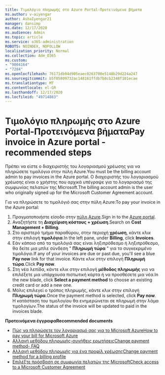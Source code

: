 ```yaml
---
title: Τιμολόγιο πληρωμής στο Azure Portal-Προτεινόμενα βήματα
ms.author: v-aiyengar
author: AshaIyengar21
manager: dansimp
ms.date: 12/17/2020
ms.audience: Admin
ms.topic: article
ms.service: o365-administration
ROBOTS: NOINDEX, NOFOLLOW
localization_priority: Normal
ms.collection: Adm_O365
ms.custom:
- "9004164"
- "7284"
ms.openlocfilehash: 76171db94d905eaec0263700e5148b29d224a247
ms.sourcegitcommit: b5f05809732ac148161ffdb7b8cb2348f101ecae
ms.translationtype: MT
ms.contentlocale: el-GR
ms.lasthandoff: 12/17/2020
ms.locfileid: "49714883"
---
```

# <a name="pay-invoice-in-azure-portal---recommended-steps"></a><span data-ttu-id="45d74-102">Τιμολόγιο πληρωμής στο Azure Portal-Προτεινόμενα βήματα</span><span class="sxs-lookup"><span data-stu-id="45d74-102">Pay invoice in Azure portal - recommended steps</span></span>

<span data-ttu-id="45d74-103">Πρέπει να είστε ο διαχειριστής του λογαριασμού χρέωσης για να πληρώσετε τιμολόγια στην πύλη Azure.</span><span class="sxs-lookup"><span data-stu-id="45d74-103">You must be the billing account admin to pay invoices in the Azure portal.</span></span> <span data-ttu-id="45d74-104">Ο διαχειριστής του λογαριασμού χρέωσης είναι ο χρήστης που αρχικά υπέγραψε για το λογαριασμό της συμφωνίας πελατών της Microsoft.</span><span class="sxs-lookup"><span data-stu-id="45d74-104">The billing account admin is the user who originally signed up for the Microsoft Customer Agreement account.</span></span> 

<span data-ttu-id="45d74-105">Για να πληρώσετε το τιμολόγιό σας στην πύλη Azure:</span><span class="sxs-lookup"><span data-stu-id="45d74-105">To pay your invoice in the Azure portal:</span></span> 

1. <span data-ttu-id="45d74-106">Πραγματοποιήστε είσοδο στην [πύλη Azure](https://portal.azure.com/).</span><span class="sxs-lookup"><span data-stu-id="45d74-106">Sign in to the [Azure portal](https://portal.azure.com/).</span></span>
1. <span data-ttu-id="45d74-107">Αναζητήστε τη **Διαχείριση κόστους + χρέωση**.</span><span class="sxs-lookup"><span data-stu-id="45d74-107">Search on **Cost Management + Billing**.</span></span>
1. <span data-ttu-id="45d74-108">Στο αριστερό τμήμα παραθύρου, στην περιοχή **χρέωση**, κάντε κλικ στην επιλογή **τιμολόγια**.</span><span class="sxs-lookup"><span data-stu-id="45d74-108">In the left pane, under **Billing**, click **Invoices**.</span></span>
1. <span data-ttu-id="45d74-109">Εάν κάποιο από τα τιμολόγιά σας είναι ληξιπρόθεσμο ή ληξιπρόθεσμο, θα δείτε μια μπλε σύνδεση " **Πληρωμή τώρα** " για το συγκεκριμένο τιμολόγιο.</span><span class="sxs-lookup"><span data-stu-id="45d74-109">If any of your invoices are due or past due, you'll see a blue **Pay now** link for that invoice.</span></span> <span data-ttu-id="45d74-110">Κάντε κλικ στην επιλογή **Πληρωμή τώρα**.</span><span class="sxs-lookup"><span data-stu-id="45d74-110">Click **Pay now**.</span></span>
1. <span data-ttu-id="45d74-111">Στη νέα λεπίδα, κάντε κλικ στην επιλογή **μέθοδος πληρωμής** για να επιλέξετε μια υπάρχουσα πιστωτική κάρτα ή να προσθέσετε μια νέα.</span><span class="sxs-lookup"><span data-stu-id="45d74-111">In the new blade, click **Select a payment method** to choose an existing credit card or add a new one.</span></span>
1. <span data-ttu-id="45d74-112">Μόλις επιλεγεί ο τρόπος πληρωμής, κάντε κλικ στην επιλογή **Πληρωμή τώρα**.</span><span class="sxs-lookup"><span data-stu-id="45d74-112">Once the payment method is selected, click **Pay now**.</span></span>
<span data-ttu-id="45d74-113">Η κατάσταση του τιμολογίου θα ενημερώνεται σε πληρωμή στην λάμα τιμολογίων.</span><span class="sxs-lookup"><span data-stu-id="45d74-113">The status of the invoice will be updated to paid in the invoices blade.</span></span>

<span data-ttu-id="45d74-114">**Προτεινόμενα έγγραφα**</span><span class="sxs-lookup"><span data-stu-id="45d74-114">**Recommended documents**</span></span>

- [<span data-ttu-id="45d74-115">Πώς να πληρώσετε τον λογαριασμό σας για το Microsoft Azure</span><span class="sxs-lookup"><span data-stu-id="45d74-115">How to pay your bill for Microsoft Azure</span></span>](https://docs.microsoft.com/azure/cost-management-billing/understand/pay-bill)
- [<span data-ttu-id="45d74-116">Αλλαγή μεθόδου πληρωμής-συνήθεις ερωτήσεις</span><span class="sxs-lookup"><span data-stu-id="45d74-116">Change payment method- FAQ</span></span>](https://docs.microsoft.com/azure/billing/billing-how-to-change-credit-card?WT.mc_id=Portal-Microsoft_Azure_Support#frequently-asked-questions)
- [<span data-ttu-id="45d74-117">Αλλαγή μεθόδου πληρωμής για ένα προφίλ χρέωσης</span><span class="sxs-lookup"><span data-stu-id="45d74-117">Change payment method for a billing profile</span></span>](https://docs.microsoft.com/azure/cost-management-billing/manage/change-credit-card?WT.mc_id=Portal-Microsoft_Azure_Support#manage-credit-cards-for-a-microsoft-customer-agreement)
- [<span data-ttu-id="45d74-118">Επιλέξτε πρόσβαση σε συμφωνία πελατών της Microsoft</span><span class="sxs-lookup"><span data-stu-id="45d74-118">Check access to a Microsoft Customer Agreement</span></span>](https://docs.microsoft.com/azure/cost-management-billing/manage/change-credit-card?WT.mc_id=Portal-Microsoft_Azure_Support%22%20%5Cl%20%22manage-credit-cards-for-a-microsoft-customer-agreement%22%20%5Ct%20%22_blank#check-the-type-of-your-account)